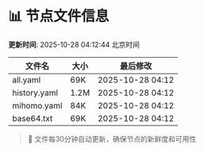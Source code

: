 # 📊 节点文件信息

**更新时间**: 2025-10-28 04:12:44 北京时间

| 文件名 | 大小 | 最后修改 |
|--------|------|----------|
| all.yaml | 69K | 2025-10-28 04:12 |
| history.yaml | 1.2M | 2025-10-28 04:12 |
| mihomo.yaml | 84K | 2025-10-28 04:12 |
| base64.txt | 69K | 2025-10-28 04:12 |

> 🔄 文件每30分钟自动更新，确保节点的新鲜度和可用性
